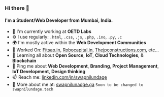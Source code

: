 ### Hi there 👋

#### I'm a Student/Web Developer from Mumbai, India.

- 🏢 I'm currently working at **OETD Labs**
- ⚙️ I use regularly: `.html`, `.css`, `.js`, `.php`,   `.ino`, `.py`, `.c`
- 🌍 I'm mostly active within the **Web Development Communities**
- 💅 Worked On: [Fitsap.in](https://www.Fitsap.in), [Robocapital.in](https://Robocapital.in), [Thejpconstructions.com](https://www.Thejpconstructions.com), etc…
- 🌱 Learning all about **Open Source**, **IoT**, **Cloud Technologies**, & **Blockchain**
- 💬 Ping me about **Web Development**, **Branding**, **Project Management**, **IoT Development**, **Design thinking**
- 📫 Reach me: [linkedin.com/in/swapnilundage](https://linkedin.com/in/swapnilundage)
- 🤖 More about me at: [swapnilunadge.ga](http://swapnilundage.ga)  `Soon to be changed to swapnilundage.tech`
